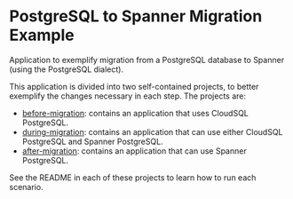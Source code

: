 # PostgreSQL to Spanner Migration Example

Application to exemplify migration from a PostgreSQL database to Spanner (using the PostgreSQL dialect).

This application is divided into two self-contained projects, to better exemplify the changes necessary in each step. The projects are:

* [before-migration](before-migration): contains an application that uses CloudSQL PostgreSQL.
* [during-migration](during-migration): contains an application that can use either CloudSQL PostgreSQL and Spanner PostgreSQL.
* [after-migration](after-migration): contains an application that can use Spanner PostgreSQL.

See the README in each of these projects to learn how to run each scenario.

